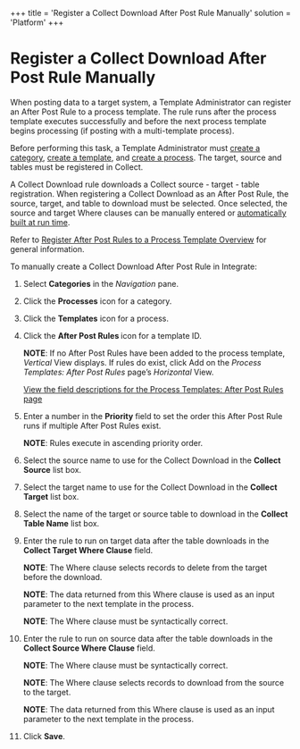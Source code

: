 +++
title = 'Register a Collect Download After Post Rule Manually'
solution = 'Platform'
+++

# Register a Collect Download After Post Rule Manually

When posting data to a target system, a Template Administrator can
register an After Post Rule to a process template. The rule runs after
the process template executes successfully and before the next process
template begins processing (if posting with a multi-template process).

Before performing this task, a Template Administrator must [create a
category](../Config/Create_Categories.htm), [create a
template](Create_a_Basic_Template.htm), and [create a
process](Create_a_Process.htm). The target, source and tables must be
registered in Collect.

A Collect Download rule downloads a Collect source - target - table
registration. When registering a Collect Download as an After Post Rule,
the source, target, and table to download must be selected. Once
selected, the source and target Where clauses can be manually entered or
[automatically built at run
time](Register_a_Collect_Download_After_Post_Rule_that_is_Built_Automatically.htm).
 

Refer to [Register After Post Rules to a Process Template
Overview](Register_After_Post_Rules_to_a_Process_Template_Overview.htm)
for general information.

To manually create a Collect Download After Post Rule in Integrate:

1.  Select <span style="font-weight: bold;">Categories</span> in the
    <span style="font-style: italic;">Navigation</span> pane.

2.  Click the <span style="font-weight: bold;">Processes</span> icon for
    a category.

3.  Click the <span style="font-weight: bold;">Templates</span> icon for
    a process.

4.  Click the <span style="font-weight: bold;">After Post Rules
    </span>icon for a template ID.
    
    <span style="font-weight: bold;">NOTE</span>: If no After Post Rules
    have been added to the process template,
    <span style="font-style: italic;">Vertical</span> View displays. If
    rules do exist, click Add on the
    <span style="font-style: italic;">Process Templates: After Post
    Rules</span> page’s
    <span style="font-style: italic;">Horizontal</span> View.
    
    [View the field descriptions for the Process Templates: After Post
    Rules
    page](../../../Master_Data_Mgmt/dspConduct/Page_Desc/Process_Templates_After_Post_Rules_H.htm)

5.  Enter a number in the
    <span style="font-weight: bold;">Priority</span> field to set the
    order this After Post Rule runs if multiple After Post Rules exist.
    
    <span style="font-weight: bold;">NOTE</span>: Rules execute in
    ascending priority order.

6.  Select the source name to use for the Collect Download in the
    <span style="font-weight: bold;">Collect Source</span> list box.

7.  Select the target name to use for the Collect Download in the
    <span style="font-weight: bold;">Collect Target</span> list box.

8.  Select the name of the target or source table to download in the
    <span style="font-weight: bold;">Collect Table Name</span> list box.

9.  Enter the rule to run on target data after the table downloads in
    the <span style="font-weight: bold;">Collect Target Where
    Clause</span> field.
    
    <span style="font-weight: bold;">NOTE</span>: The Where clause
    selects records to delete from the target before the download.
    
    <span style="font-weight: bold;">NOTE</span>: The data returned from
    this Where clause is used as an input parameter to the next template
    in the process.
    
    <span style="font-weight: bold;">NOTE</span>: The Where clause must
    be syntactically correct.

10. Enter the rule to run on source data after the table downloads in
    the <span style="font-weight: bold;">Collect Source Where
    Clause</span> field.
    
    <span style="font-weight: bold;">NOTE</span>: The Where clause must
    be syntactically correct.
    
    <span style="font-weight: bold;">NOTE</span>: The Where clause
    selects records to download from the source to the target.
    
    <span style="font-weight: bold;">NOTE</span>: The data returned from
    this Where clause is used as an input parameter to the next template
    in the process.

11. Click <span style="font-weight: bold;">Save</span>.
